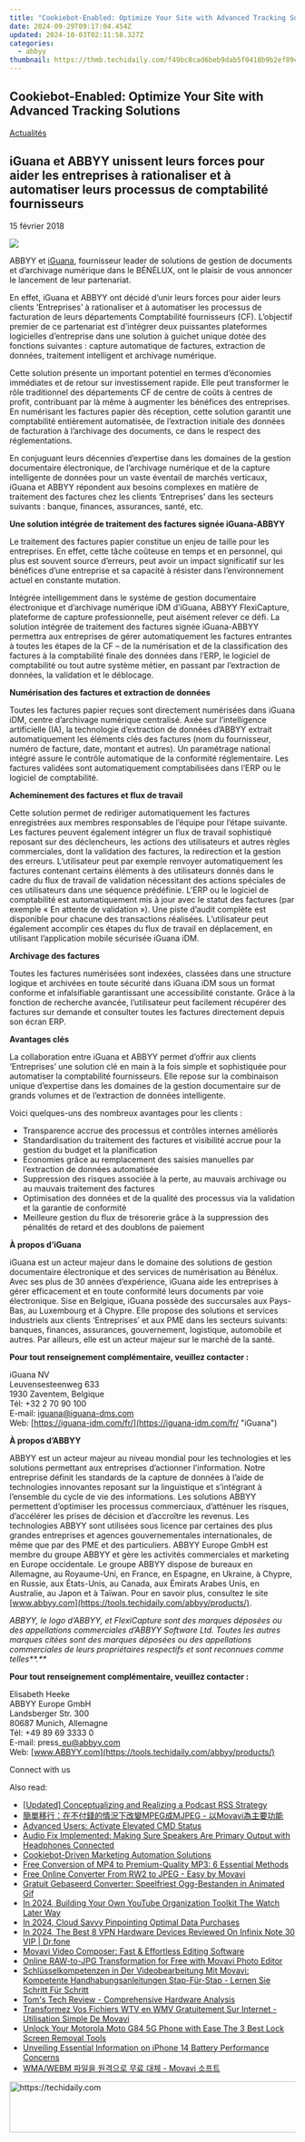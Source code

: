 ```yaml
---
title: "Cookiebot-Enabled: Optimize Your Site with Advanced Tracking Solutions"
date: 2024-09-29T09:17:04.454Z
updated: 2024-10-03T02:11:58.327Z
categories:
  - abbyy
thumbnail: https://thmb.techidaily.com/f49bc8cad6beb9dab5f0418b9b2ef89c1f57811a05de89bd7149842bbd8e67a6.jpg
---
```


## Cookiebot-Enabled: Optimize Your Site with Advanced Tracking Solutions

[Actualités](https://tools.techidaily.com/abbyy/products/)

## iGuana et ABBYY unissent leurs forces pour aider les entreprises à rationaliser et à automatiser leurs processus de comptabilité fournisseurs

15 février 2018

![](https://content.abbyy.com/-/media/project/abbyy/abbyy/branchtemplates/shutterstock_1272462163_1296-x-729.jpg?h=729&iar=0&w=1296)

ABBYY et [iGuana](https://iguana-idm.com/fr/ "iGuana"), fournisseur leader de solutions de gestion de documents et d’archivage numérique dans le BÉNÉLUX, ont le plaisir de vous annoncer le lancement de leur partenariat.

En effet, iGuana et ABBYY ont décidé d’unir leurs forces pour aider leurs clients ‘Entreprises’ à rationaliser et à automatiser les processus de facturation de leurs départements Comptabilité fournisseurs (CF). L’objectif premier de ce partenariat est d’intégrer deux puissantes plateformes logicielles d’entreprise dans une solution à guichet unique dotée des fonctions suivantes : capture automatique de factures, extraction de données, traitement intelligent et archivage numérique.

Cette solution présente un important potentiel en termes d’économies immédiates et de retour sur investissement rapide. Elle peut transformer le rôle traditionnel des départements CF de centre de coûts à centres de profit, contribuant par là même à augmenter les bénéfices des entreprises. En numérisant les factures papier dès réception, cette solution garantit une comptabilité entièrement automatisée, de l’extraction initiale des données de facturation à l’archivage des documents, ce dans le respect des réglementations.

En conjuguant leurs décennies d’expertise dans les domaines de la gestion documentaire électronique, de l’archivage numérique et de la capture intelligente de données pour un vaste éventail de marchés verticaux, iGuana et ABBYY répondent aux besoins complexes en matière de traitement des factures chez les clients ‘Entreprises’ dans les secteurs suivants : banque, finances, assurances, santé, etc.

**Une solution intégrée de traitement des factures signée iGuana-ABBYY**

Le traitement des factures papier constitue un enjeu de taille pour les entreprises. En effet, cette tâche coûteuse en temps et en personnel, qui plus est souvent source d’erreurs, peut avoir un impact significatif sur les bénéfices d’une entreprise et sa capacité à résister dans l’environnement actuel en constante mutation.

Intégrée intelligemment dans le système de gestion documentaire électronique et d’archivage numérique iDM d’iGuana, ABBYY FlexiCapture, plateforme de capture professionnelle, peut aisément relever ce défi. La solution intégrée de traitement des factures signée iGuana-ABBYY permettra aux entreprises de gérer automatiquement les factures entrantes à toutes les étapes de la CF – de la numérisation et de la classification des factures à la comptabilité finale des données dans l’ERP, le logiciel de comptabilité ou tout autre système métier, en passant par l’extraction de données, la validation et le déblocage.

**Numérisation des factures et extraction de données**

Toutes les factures papier reçues sont directement numérisées dans iGuana iDM, centre d’archivage numérique centralisé. Axée sur l’intelligence artificielle (IA), la technologie d’extraction de données d’ABBYY extrait automatiquement les éléments clés des factures (nom du fournisseur, numéro de facture, date, montant et autres). Un paramétrage national intégré assure le contrôle automatique de la conformité réglementaire. Les factures validées sont automatiquement comptabilisées dans l’ERP ou le logiciel de comptabilité.

**Acheminement des factures et flux de travail**

Cette solution permet de rediriger automatiquement les factures enregistrées aux membres responsables de l’équipe pour l’étape suivante. Les factures peuvent également intégrer un flux de travail sophistiqué reposant sur des déclencheurs, les actions des utilisateurs et autres règles commerciales, dont la validation des factures, la redirection et la gestion des erreurs. L’utilisateur peut par exemple renvoyer automatiquement les factures contenant certains éléments à des utilisateurs donnés dans le cadre du flux de travail de validation nécessitant des actions spéciales de ces utilisateurs dans une séquence prédéfinie. L’ERP ou le logiciel de comptabilité est automatiquement mis à jour avec le statut des factures (par exemple « En attente de validation »). Une piste d’audit complète est disponible pour chacune des transactions réalisées. L’utilisateur peut également accomplir ces étapes du flux de travail en déplacement, en utilisant l’application mobile sécurisée iGuana iDM.

**Archivage des factures**

Toutes les factures numérisées sont indexées, classées dans une structure logique et archivées en toute sécurité dans iGuana iDM sous un format conforme et infalsifiable garantissant une accessibilité constante. Grâce à la fonction de recherche avancée, l’utilisateur peut facilement récupérer des factures sur demande et consulter toutes les factures directement depuis son écran ERP.

**Avantages clés**

La collaboration entre iGuana et ABBYY permet d’offrir aux clients ‘Entreprises’ une solution clé en main à la fois simple et sophistiquée pour automatiser la comptabilité fournisseurs. Elle repose sur la combinaison unique d’expertise dans les domaines de la gestion documentaire sur de grands volumes et de l’extraction de données intelligente.

Voici quelques-uns des nombreux avantages pour les clients :

* Transparence accrue des processus et contrôles internes améliorés
* Standardisation du traitement des factures et visibilité accrue pour la gestion du budget et la planification
* Economies grâce au remplacement des saisies manuelles par l’extraction de données automatisée
* Suppression des risques associée à la perte, au mauvais archivage ou au mauvais traitement des factures
* Optimisation des données et de la qualité des processus via la validation et la garantie de conformité
* Meilleure gestion du flux de trésorerie grâce à la suppression des pénalités de retard et des doublons de paiement

**À propos d’iGuana**

iGuana est un acteur majeur dans le domaine des solutions de gestion documentaire électronique et des services de numérisation au Bénélux. Avec ses plus de 30 années d’expérience, iGuana aide les entreprises à gérer efficacement et en toute conformité leurs documents par voie électronique. Sise en Belgique, iGuana possède des succursales aux Pays-Bas, au Luxembourg et à Chypre. Elle propose des solutions et services industriels aux clients ‘Entreprises’ et aux PME dans les secteurs suivants: banques, finances, assurances, gouvernement, logistique, automobile et autres. Par ailleurs, elle est un acteur majeur sur le marché de la santé.

**Pour tout renseignement complémentaire, veuillez contacter :**

iGuana NV  
Leuvensesteenweg 633  
1930 Zaventem, Belgique  
Tél: +32 2 70 90 100  
E-mail: iguana@iguana-dms.com  
Web: [https://iguana-idm.com/fr/](https://iguana-idm.com/fr/ "iGuana")

**À propos d’ABBYY** 

ABBYY est un acteur majeur au niveau mondial pour les technologies et les solutions permettant aux entreprises d’actionner l’information. Notre entreprise définit les standards de la capture de données à l’aide de technologies innovantes reposant sur la linguistique et s’intégrant à l’ensemble du cycle de vie des informations. Les solutions ABBYY permettent d’optimiser les processus commerciaux, d’atténuer les risques, d’accélérer les prises de décision et d’accroître les revenus. Les technologies ABBYY sont utilisées sous licence par certaines des plus grandes entreprises et agences gouvernementales internationales, de même que par des PME et des particuliers. ABBYY Europe GmbH est membre du groupe ABBYY et gère les activités commerciales et marketing en Europe occidentale. Le groupe ABBYY dispose de bureaux en Allemagne, au Royaume-Uni, en France, en Espagne, en Ukraine, à Chypre, en Russie, aux États-Unis, au Canada, aux Émirats Arabes Unis, en Australie, au Japon et à Taïwan. Pour en savoir plus, consultez le site [www.abbyy.com](https://tools.techidaily.com/abbyy/products/).

_ABBYY, le logo d’ABBYY, et FlexiCapture sont des marques déposées ou des appellations commerciales d’ABBYY Software Ltd. Toutes les autres marques citées sont des marques déposées ou des appellations commerciales de leurs propriétaires respectifs et sont reconnues comme telles**.**_ 

**Pour tout renseignement complémentaire, veuillez contacter :**

Elisabeth Heeke  
ABBYY Europe GmbH  
Landsberger Str. 300  
80687 Munich, Allemagne  
Tél: +49 89 69 3333 0  
E-mail: press\_eu@abbyy.com  
Web: [www.ABBYY.com](https://tools.techidaily.com/abbyy/products/)

  
Connect with us

<ins class="adsbygoogle"
     style="display:block"
     data-ad-format="autorelaxed"
     data-ad-client="ca-pub-7571918770474297"
     data-ad-slot="1223367746"></ins>

<ins class="adsbygoogle"
     style="display:block"
     data-ad-client="ca-pub-7571918770474297"
     data-ad-slot="8358498916"
     data-ad-format="auto"
     data-full-width-responsive="true"></ins>

<span class="atpl-alsoreadstyle">Also read:</span>
<div><ul>
<li><a href="https://extra-information.techidaily.com/updated-conceptualizing-and-realizing-a-podcast-rss-strategy/"><u>[Updated] Conceptualizing and Realizing a Podcast RSS Strategy</u></a></li>
<li><a href="https://solve-marvelous.techidaily.com/mpegmjpeg-movavi/"><u>簡單移行：在不付錢的情況下改變MPEG成MJPEG - 以Movavi為主要功能</u></a></li>
<li><a href="https://win11.techidaily.com/advanced-users-activate-elevated-cmd-status/"><u>Advanced Users: Activate Elevated CMD Status</u></a></li>
<li><a href="https://sound-issues.techidaily.com/audio-fix-implemented-making-sure-speakers-are-primary-output-with-headphones-connected/"><u>Audio Fix Implemented: Making Sure Speakers Are Primary Output with Headphones Connected</u></a></li>
<li><a href="https://solve-marvelous.techidaily.com/1724313688388-cookiebot-driven-marketing-automation-solutions/"><u>Cookiebot-Driven Marketing Automation Solutions</u></a></li>
<li><a href="https://solve-latest.techidaily.com/free-conversion-of-mp4-to-premium-quality-mp3-6-essential-methods/"><u>Free Conversion of MP4 to Premium-Quality MP3: 6 Essential Methods</u></a></li>
<li><a href="https://solve-marvelous.techidaily.com/free-online-converter-from-rw2-to-jpeg-easy-by-movavi/"><u>Free Online Converter From RW2 to JPEG - Easy by Movavi</u></a></li>
<li><a href="https://solve-marvelous.techidaily.com/gratuit-gebaseerd-converter-speelfriest-ogg-bestanden-in-animated-gif/"><u>Gratuit Gebaseerd Converter: Speelfriest Ogg-Bestanden in Animated Gif</u></a></li>
<li><a href="https://youtube-video-recordings.techidaily.com/in-2024-building-your-own-youtube-organization-toolkit-the-watch-later-way/"><u>In 2024, Building Your Own YouTube Organization Toolkit The Watch Later Way</u></a></li>
<li><a href="https://extra-resources.techidaily.com/in-2024-cloud-savvy-pinpointing-optimal-data-purchases/"><u>In 2024, Cloud Savvy Pinpointing Optimal Data Purchases</u></a></li>
<li><a href="https://phone-solutions.techidaily.com/in-2024-the-best-8-vpn-hardware-devices-reviewed-on-infinix-note-30-vip-drfone-by-drfone-virtual-android/"><u>In 2024, The Best 8 VPN Hardware Devices Reviewed On Infinix Note 30 VIP | Dr.fone</u></a></li>
<li><a href="https://solve-marvelous.techidaily.com/movavi-video-composer-fast-and-effortless-editing-software/"><u>Movavi Video Composer: Fast & Effortless Editing Software</u></a></li>
<li><a href="https://solve-marvelous.techidaily.com/online-raw-to-jpg-transformation-for-free-with-movavi-photo-editor/"><u>Online RAW-to-JPG Transformation for Free with Movavi Photo Editor</u></a></li>
<li><a href="https://solve-marvelous.techidaily.com/schlusselkompetenzen-in-der-videobearbeitung-mit-movavi-kompetente-handhabungsanleitungen-stap-fur-stap-lernen-sie-schritt-fur-schritt/"><u>Schlüsselkompetenzen in Der Videobearbeitung Mit Movavi: Kompetente Handhabungsanleitungen Stap-Für-Stap - Lernen Sie Schritt Für Schritt</u></a></li>
<li><a href="https://hardware-tips.techidaily.com/toms-tech-review-comprehensive-hardware-analysis/"><u>Tom's Tech Review - Comprehensive Hardware Analysis</u></a></li>
<li><a href="https://solve-marvelous.techidaily.com/transformez-vos-fichiers-wtv-en-wmv-gratuitement-sur-internet-utilisation-simple-de-movavi/"><u>Transformez Vos Fichiers WTV en WMV Gratuitement Sur Internet - Utilisation Simple De Movavi</u></a></li>
<li><a href="https://android-unlock.techidaily.com/unlock-your-motorola-moto-g84-5g-phone-with-ease-the-3-best-lock-screen-removal-tools-by-drfone-android/"><u>Unlock Your Motorola Moto G84 5G Phone with Ease The 3 Best Lock Screen Removal Tools</u></a></li>
<li><a href="https://fox-that.techidaily.com/unveiling-essential-information-on-iphone-14-battery-performance-concerns/"><u>Unveiling Essential Information on iPhone 14 Battery Performance Concerns</u></a></li>
<li><a href="https://solve-marvelous.techidaily.com/1726224009566-wmawebm-movavi/"><u>WMA/WEBM 파일을 원격으로 무료 대체 - Movavi 소프트</u></a></li>
</ul></div>

<!-- affiliate ads begin -->
<a href="https://appsumo.8odi.net/c/5597632/2037350/7443" target="_top" id="2037350">
  <img src="//a.impactradius-go.com/display-ad/7443-2037350" border="0" alt="https://techidaily.com" width="728" height="90"/>
</a>
<img height="0" width="0" src="https://appsumo.8odi.net/i/5597632/2037350/7443" style="position:absolute;visibility:hidden;" border="0" />
<!-- affiliate ads end -->

